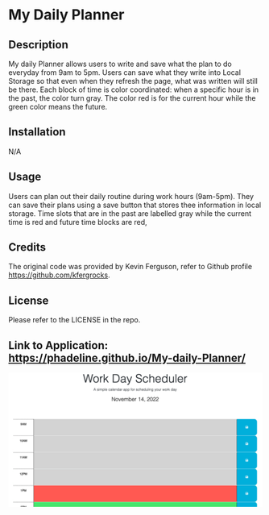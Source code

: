 # My Daily Planner

## Description

My daily Planner allows users to write and save what the plan to do everyday from 9am to 5pm. Users can save what they write into Local Storage so that even when they refresh the page, what was written will still be there. Each block of time is color coordinated:
when a specific hour is in the past, the color turn gray. The color red is for the current hour while the green color means the future.

## Installation

N/A

## Usage

Users can plan out their daily routine during work hours (9am-5pm). They can save their plans using a save button that stores thee information in local storage. Time slots that are in the past are labelled gray while the current time is red and future time blocks are red,

## Credits

The original code was provided by Kevin Ferguson, refer to Github profile https://github.com/kfergrocks.

## License

Please refer to the LICENSE in the repo.

## Link to Application: https://phadeline.github.io/My-daily-Planner/

![My Image](./Assets/daily%20planner.png)
